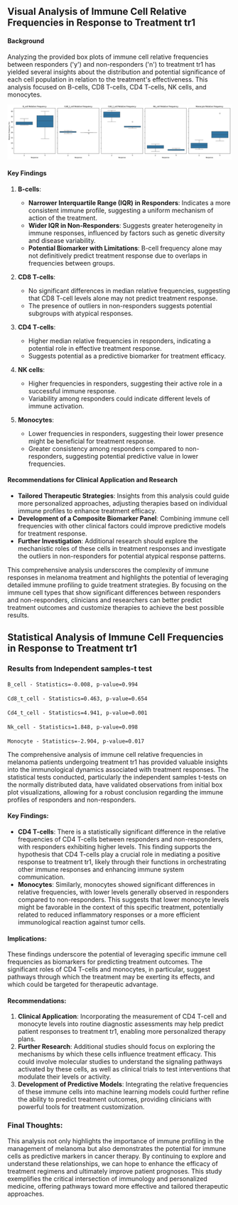 ## Visual Analysis of Immune Cell Relative Frequencies in Response to Treatment tr1

#### Background
Analyzing the provided box plots of immune cell relative frequencies between responders ('y') and non-responders ('n') to treatment tr1 has yielded several insights about the distribution and potential significance of each cell population in relation to the treatment's effectiveness. This analysis focused on B-cells, CD8 T-cells, CD4 T-cells, NK cells, and monocytes.

![Analysis of Immune Cell Relative Frequencies in Response to Treatment tr1](results/plots/box_plot_population_relative_frequency.png)

#### Key Findings

1. **B-cells**:
   - **Narrower Interquartile Range (IQR) in Responders**: Indicates a more consistent immune profile, suggesting a uniform mechanism of action of the treatment.
   - **Wider IQR in Non-Responders**: Suggests greater heterogeneity in immune responses, influenced by factors such as genetic diversity and disease variability.
   - **Potential Biomarker with Limitations**: B-cell frequency alone may not definitively predict treatment response due to overlaps in frequencies between groups.

2. **CD8 T-cells**:
   - No significant differences in median relative frequencies, suggesting that CD8 T-cell levels alone may not predict treatment response.
   - The presence of outliers in non-responders suggests potential subgroups with atypical responses.

3. **CD4 T-cells**:
   - Higher median relative frequencies in responders, indicating a potential role in effective treatment response.
   - Suggests potential as a predictive biomarker for treatment efficacy.

4. **NK cells**:
   - Higher frequencies in responders, suggesting their active role in a successful immune response.
   - Variability among responders could indicate different levels of immune activation.

5. **Monocytes**:
   - Lower frequencies in responders, suggesting their lower presence might be beneficial for treatment response.
   - Greater consistency among responders compared to non-responders, suggesting potential predictive value in lower frequencies.

#### Recommendations for Clinical Application and Research
- **Tailored Therapeutic Strategies**: Insights from this analysis could guide more personalized approaches, adjusting therapies based on individual immune profiles to enhance treatment efficacy.
- **Development of a Composite Biomarker Panel**: Combining immune cell frequencies with other clinical factors could improve predictive models for treatment response.
- **Further Investigation**: Additional research should explore the mechanistic roles of these cells in treatment responses and investigate the outliers in non-responders for potential atypical response patterns.

This comprehensive analysis underscores the complexity of immune responses in melanoma treatment and highlights the potential of leveraging detailed immune profiling to guide treatment strategies. By focusing on the immune cell types that show significant differences between responders and non-responders, clinicians and researchers can better predict treatment outcomes and customize therapies to achieve the best possible results.

## Statistical Analysis of Immune Cell Frequencies in Response to Treatment tr1

### Results from Independent samples-t test

```
B_cell - Statistics=-0.008, p-value=0.994

Cd8_t_cell - Statistics=0.463, p-value=0.654

Cd4_t_cell - Statistics=4.941, p-value=0.001

Nk_cell - Statistics=1.848, p-value=0.098

Monocyte - Statistics=-2.904, p-value=0.017
```


The comprehensive analysis of immune cell relative frequencies in melanoma patients undergoing treatment tr1 has provided valuable insights into the immunological dynamics associated with treatment responses. The statistical tests conducted, particularly the independent samples t-tests on the normally distributed data, have validated observations from initial box plot visualizations, allowing for a robust conclusion regarding the immune profiles of responders and non-responders.

#### Key Findings:
- **CD4 T-cells**: There is a statistically significant difference in the relative frequencies of CD4 T-cells between responders and non-responders, with responders exhibiting higher levels. This finding supports the hypothesis that CD4 T-cells play a crucial role in mediating a positive response to treatment tr1, likely through their functions in orchestrating other immune responses and enhancing immune system communication.
- **Monocytes**: Similarly, monocytes showed significant differences in relative frequencies, with lower levels generally observed in responders compared to non-responders. This suggests that lower monocyte levels might be favorable in the context of this specific treatment, potentially related to reduced inflammatory responses or a more efficient immunological reaction against tumor cells.

#### Implications:
These findings underscore the potential of leveraging specific immune cell frequencies as biomarkers for predicting treatment outcomes. The significant roles of CD4 T-cells and monocytes, in particular, suggest pathways through which the treatment may be exerting its effects, and which could be targeted for therapeutic advantage.

#### Recommendations:
1. **Clinical Application**: Incorporating the measurement of CD4 T-cell and monocyte levels into routine diagnostic assessments may help predict patient responses to treatment tr1, enabling more personalized therapy plans.
2. **Further Research**: Additional studies should focus on exploring the mechanisms by which these cells influence treatment efficacy. This could involve molecular studies to understand the signaling pathways activated by these cells, as well as clinical trials to test interventions that modulate their levels or activity.
3. **Development of Predictive Models**: Integrating the relative frequencies of these immune cells into machine learning models could further refine the ability to predict treatment outcomes, providing clinicians with powerful tools for treatment customization.

### Final Thoughts:
This analysis not only highlights the importance of immune profiling in the management of melanoma but also demonstrates the potential for immune cells as predictive markers in cancer therapy. By continuing to explore and understand these relationships, we can hope to enhance the efficacy of treatment regimens and ultimately improve patient prognoses. This study exemplifies the critical intersection of immunology and personalized medicine, offering pathways toward more effective and tailored therapeutic approaches.
